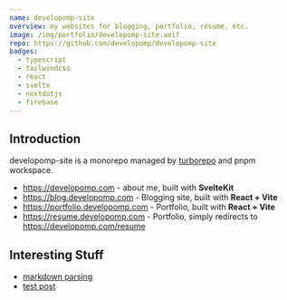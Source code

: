 ```yaml
---
name: developomp-site
overview: my websites for blogging, portfolio, resume, etc.
image: /img/portfolio/developomp-site.avif
repo: https://github.com/developomp/developomp-site
badges:
  - typescript
  - tailwindcss
  - react
  - svelte
  - nextdotjs
  - firebase
---
```


## Introduction

developomp-site is a monorepo managed by [turborepo](https://turbo.build/repo)
and pnpm workspace.

- https://developomp.com - about me, built with **SvelteKit**
- https://blog.developomp.com - Blogging site, built with **React + Vite**
- https://portfolio.developomp.com - Portfolio, built with **React + Vite**
- https://resume.developomp.com - Portfolio, simply redirects to https://developomp.com/resume

## Interesting Stuff

- [markdown parsing][markdown-parsing]
- [test post](https://blog.developomp.com/posts/test-post)

[markdown-parsing]: https://github.com/developomp/developomp-site/tree/081855a4ecb6f5bf74b76758c358ea54b465b2b7/packages/blog-content
